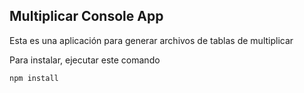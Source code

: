 ## Multiplicar Console App

Esta es una aplicación para generar archivos de tablas de multiplicar

Para instalar, ejecutar este comando

```
npm install

```